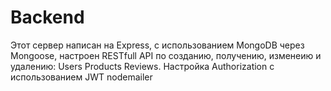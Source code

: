 # Backend

Этот сервер написан на Express, с использованием MongoDB через Mongoose, настроен RESTfull API по созданию, получению, изменеию и удалению: Users Products Reviews. Настройка Authorization с использованием JWT nodemailer
